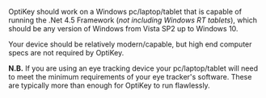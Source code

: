 OptiKey should work on a Windows pc/laptop/tablet that is capable of running the .Net 4.5 Framework (*not including Windows RT tablets*), which should be any version of Windows from Vista SP2 up to Windows 10. 

Your device should be relatively modern/capable, but high end computer specs are not required by OptiKey.

**N.B.** If you are using an eye tracking device your pc/laptop/tablet will need to meet the minimum requirements of your eye tracker's software. These are typically more than enough for OptiKey to run flawlessly.
